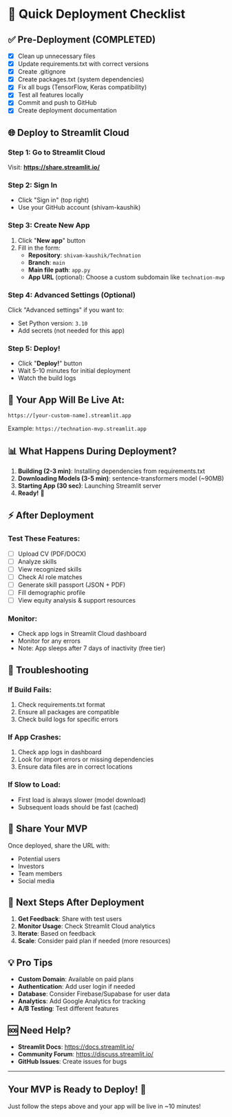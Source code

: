 # 🚀 Quick Deployment Checklist

## ✅ Pre-Deployment (COMPLETED)
- [x] Clean up unnecessary files
- [x] Update requirements.txt with correct versions
- [x] Create .gitignore
- [x] Create packages.txt (system dependencies)
- [x] Fix all bugs (TensorFlow, Keras compatibility)
- [x] Test all features locally
- [x] Commit and push to GitHub
- [x] Create deployment documentation

## 🌐 Deploy to Streamlit Cloud

### Step 1: Go to Streamlit Cloud
Visit: **https://share.streamlit.io/**

### Step 2: Sign In
- Click "Sign in" (top right)
- Use your GitHub account (shivam-kaushik)

### Step 3: Create New App
1. Click "**New app**" button
2. Fill in the form:
   - **Repository**: `shivam-kaushik/Technation`
   - **Branch**: `main`
   - **Main file path**: `app.py`
   - **App URL** (optional): Choose a custom subdomain like `technation-mvp`

### Step 4: Advanced Settings (Optional)
Click "Advanced settings" if you want to:
- Set Python version: `3.10`
- Add secrets (not needed for this app)

### Step 5: Deploy!
- Click "**Deploy!**" button
- Wait 5-10 minutes for initial deployment
- Watch the build logs

## 🎉 Your App Will Be Live At:
```
https://[your-custom-name].streamlit.app
```
Example: `https://technation-mvp.streamlit.app`

## 📊 What Happens During Deployment?

1. **Building (2-3 min)**: Installing dependencies from requirements.txt
2. **Downloading Models (3-5 min)**: sentence-transformers model (~90MB)
3. **Starting App (30 sec)**: Launching Streamlit server
4. **Ready!** 🎊

## ⚡ After Deployment

### Test These Features:
- [ ] Upload CV (PDF/DOCX)
- [ ] Analyze skills
- [ ] View recognized skills
- [ ] Check AI role matches
- [ ] Generate skill passport (JSON + PDF)
- [ ] Fill demographic profile
- [ ] View equity analysis & support resources

### Monitor:
- Check app logs in Streamlit Cloud dashboard
- Monitor for any errors
- Note: App sleeps after 7 days of inactivity (free tier)

## 🔧 Troubleshooting

### If Build Fails:
1. Check requirements.txt format
2. Ensure all packages are compatible
3. Check build logs for specific errors

### If App Crashes:
1. Check app logs in dashboard
2. Look for import errors or missing dependencies
3. Ensure data files are in correct locations

### If Slow to Load:
- First load is always slower (model download)
- Subsequent loads should be fast (cached)

## 📱 Share Your MVP

Once deployed, share the URL with:
- Potential users
- Investors
- Team members
- Social media

## 🎯 Next Steps After Deployment

1. **Get Feedback**: Share with test users
2. **Monitor Usage**: Check Streamlit Cloud analytics
3. **Iterate**: Based on feedback
4. **Scale**: Consider paid plan if needed (more resources)

## 💡 Pro Tips

- **Custom Domain**: Available on paid plans
- **Authentication**: Add user login if needed
- **Database**: Consider Firebase/Supabase for user data
- **Analytics**: Add Google Analytics for tracking
- **A/B Testing**: Test different features

## 🆘 Need Help?

- **Streamlit Docs**: https://docs.streamlit.io/
- **Community Forum**: https://discuss.streamlit.io/
- **GitHub Issues**: Create issues for bugs

---

## Your MVP is Ready to Deploy! 🚀

Just follow the steps above and your app will be live in ~10 minutes!
